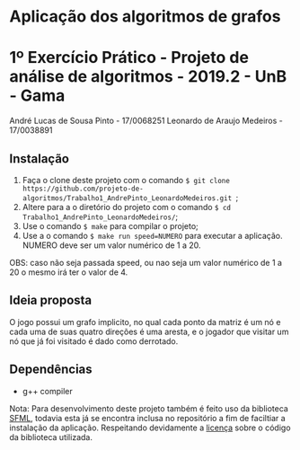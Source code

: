 # Aplicação dos algoritmos de grafos

1º Exercício Prático - Projeto de análise de algoritmos - 2019.2 - UnB - Gama
=========================
André Lucas de Sousa Pinto - 17/0068251
Leonardo de Araujo Medeiros - 17/0038891

## Instalação
1. Faça o clone deste projeto com o comando ```$ git clone https://github.com/projeto-de-algoritmos/Trabalho1_AndrePinto_LeonardoMedeiros.git ```;
2. Altere para a o diretório do projeto com o comando ```$ cd Trabalho1_AndrePinto_LeonardoMedeiros/```;
3. Use o comando ```$ make``` para compilar o projeto;
4. Use a o comando ```$ make run speed=NUMERO``` para executar a aplicação. NUMERO deve ser um valor numérico de 1 a 20.

OBS: caso não seja passada speed, ou nao seja um valor numérico de 1 a 20 o mesmo irá ter o valor de 4.

## Ideia proposta
O jogo possui um grafo implicito, no qual cada ponto da matriz é um nó e cada uma de suas quatro direções é uma aresta, e o jogador que visitar um nó que já foi visitado é dado como derrotado.

## Dependências
- g++ compiler

 Nota: Para desenvolvimento deste projeto também é feito uso da biblioteca [SFML](https://www.sfml-dev.org/index.php), todavia esta já se encontra inclusa no repositório a fim de faciltiar a instalação da aplicação. Respeitando devidamente a [licença](https://www.sfml-dev.org/license.php) sobre o código da biblioteca utilizada.
